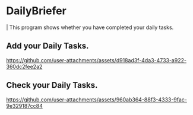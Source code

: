 # DailyBriefer
|  This program shows whether you have completed your daily tasks.
## Add your Daily Tasks.
https://github.com/user-attachments/assets/d918ad3f-4da3-4733-a922-360dc2fee2a2
## Check your Daily Tasks.


https://github.com/user-attachments/assets/960ab364-88f3-4333-9fac-9e329187cc84




